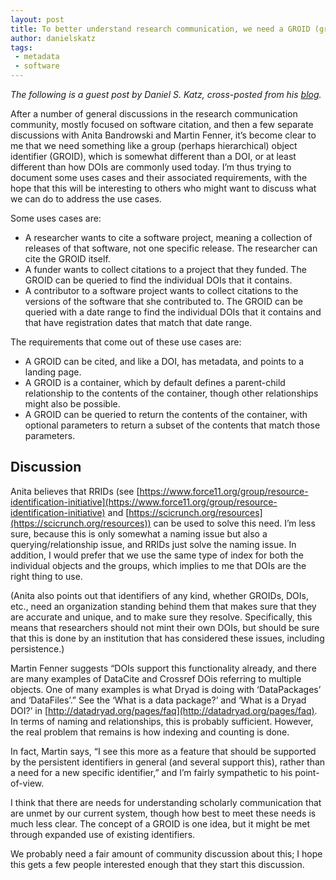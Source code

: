 ```yaml
---
layout: post
title: To better understand research communication, we need a GROID (group object identifier)
author: danielskatz
tags:
 - metadata
 - software
---
```


*The following is a guest post by Daniel S. Katz, cross-posted from his [blog](https://danielskatzblog.wordpress.com/2016/04/17/to-better-understand-research-communication-we-need-a-groid-group-object-identifier/).*

After a number of general discussions in the research communication community, mostly focused on software citation, and then a few separate discussions with Anita Bandrowski and Martin Fenner, it’s become clear to me that we need something like a group (perhaps hierarchical) object identifier (GROID), which is somewhat different than a DOI, or at least different than how DOIs are commonly used today. I’m thus trying to document some uses cases and their associated requirements, with the hope that this will be interesting to others who might want to discuss what we can do to address the use cases.

Some uses cases are:

* A researcher wants to cite a software project, meaning a collection of releases of that
  software, not one specific release. The researcher can cite the GROID itself.
* A funder wants to collect citations to a project that they funded. The GROID can be
  queried to find the individual DOIs that it contains.
* A contributor to a software project wants to collect citations to the versions of the
  software that she contributed to. The GROID can be queried with a date range to find the individual DOIs that it contains and that have registration dates that match that date range.

The requirements that come out of these use cases are:

* A GROID can be cited, and like a DOI, has metadata, and points to a landing page.
* A GROID is a container, which by default defines a parent-child relationship to the
  contents of the container, though other relationships might also be possible.
* A GROID can be queried to return the contents of the container, with optional
  parameters to return a subset of the contents that match those parameters.

## Discussion

Anita believes that RRIDs (see [https://www.force11.org/group/resource-identification-initiative](https://www.force11.org/group/resource-identification-initiative) and [https://scicrunch.org/resources](https://scicrunch.org/resources)) can be used to solve this need. I’m less sure, because this is only somewhat a naming issue but also a querying/relationship issue, and RRIDs just solve the naming issue. In addition, I would prefer that we use the same type of index for both the individual objects and the groups, which implies to me that DOIs are the right thing to use.

(Anita also points out that identifiers of any kind, whether GROIDs, DOIs, etc., need an organization standing behind them that makes sure that they are accurate and unique, and to make sure they resolve. Specifically, this means that researchers should not mint their own DOIs, but should be sure that this is done by an institution that has considered these issues, including persistence.)

Martin Fenner suggests “DOIs support this functionality already, and there are many examples of DataCite and Crossref DOis referring to multiple objects. One of many examples is what Dryad is doing with ‘DataPackages’ and ‘DataFiles’.” See the ‘What is a data package?’ and ‘What is a Dryad DOI?’ in [http://datadryad.org/pages/faq](http://datadryad.org/pages/faq). In terms of naming and relationships, this is probably sufficient. However, the real problem that remains is how indexing and counting is done.

In fact, Martin says, “I see this more as a feature that should be supported by the persistent identifiers in general (and several support this), rather than a need for a new specific identifier,” and I’m fairly sympathetic to his point-of-view.

I think that there are needs for understanding scholarly communication that are unmet by our current system, though how best to meet these needs is much less clear.  The concept of a GROID is one idea, but it might be met through expanded use of existing identifiers.

We probably need a fair amount of community discussion about this; I hope this gets a few people interested enough that they start this discussion.
